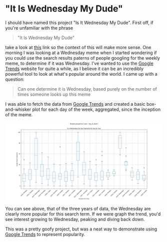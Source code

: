 # "It Is Wednesday My Dude"

I should have named this project "Is It Wednesday My Dude". First off, if you're unfamiliar with the phrase

> "It Is Wednesday My Dude"

take a look at [this](http://knowyourmeme.com/memes/it-is-wednesday-my-dudes) link so the context of this will make more sense. One morning I was looking at a Wednesday meme when I started wondering if you could use the search results paterns of people googling for the weekly meme, to determine if it was Wednesday. I've wanted to use the [Google Trends](https://trends.google.com/trends) website for quite a while, as I believe it can be an incredibly powerful tool to look at what's popular around the world. I came up with a question:

> Can one determine it is Wednesday, based purely on the number of times someone looks up this meme

I was able to fetch the data from [Google Trends](https://trends.google.com/trends) and created a basic box-and-whisker plot for each day of the week, aggregated, since the inception of the meme.  

![output.png](output.png)

You can see above, that of the three years of data, the Wednesday are clearly more popular for this search term. If we were graph the trend, you'd see interest growing to Wednesday, peaking and diving back down.

This was a pretty goofy project, but was a neat way to demonstrate using [Google Trends](https://trends.google.com/trends) to represent popularity.